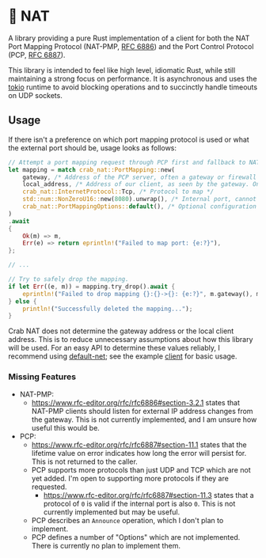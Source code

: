 # 🦀 NAT

A library providing a pure Rust implementation of a client for both the NAT Port Mapping Protocol (NAT-PMP, [RFC 6886](https://www.rfc-editor.org/rfc/rfc6886)) and the Port Control Protocol (PCP, [RFC 6887](https://www.rfc-editor.org/rfc/rfc6887)).

This library is intended to feel like high level, idiomatic Rust, while still maintaining a strong focus on performance. It is asynchronous and uses the [tokio](https://tokio.rs) runtime to avoid blocking operations and to succinctly handle timeouts on UDP sockets.

## Usage
If there isn't a preference on which port mapping protocol is used or what the external port should be, usage looks as follows:
```rust
// Attempt a port mapping request through PCP first and fallback to NAT-PMP.
let mapping = match crab_nat::PortMapping::new(
    gateway, /* Address of the PCP server, often a gateway or firewall */
    local_address, /* Address of our client, as seen by the gateway. Only used by PCP */
    crab_nat::InternetProtocol::Tcp, /* Protocol to map */
    std::num::NonZeroU16::new(8080).unwrap(), /* Internal port, cannot be zero */
    crab_nat::PortMappingOptions::default(), /* Optional configuration values, including suggested external port and lifetimes */
)
.await
{
    Ok(m) => m,
    Err(e) => return eprintln!("Failed to map port: {e:?}"),
};

// ...

// Try to safely drop the mapping.
if let Err((e, m)) = mapping.try_drop().await {
    eprintln!("Failed to drop mapping {}:{}->{}: {e:?}", m.gateway(), m.external_port(), m.internal_port());
} else {
    println!("Successfully deleted the mapping...");
}
```

Crab NAT does not determine the gateway address or the local client address. This is to reduce unnecessary assumptions about how this library will be used. For an easy API to determine these values reliably, I recommend using [default-net](https://crates.io/crates/default-net); see the example [client](examples/client.rs) for basic usage.

### Missing Features
* NAT-PMP:
  * https://www.rfc-editor.org/rfc/rfc6886#section-3.2.1 states that NAT-PMP clients should listen for external IP address changes from the gateway. This is not currently implemented, and I am unsure how useful this would be.
* PCP:
  * https://www.rfc-editor.org/rfc/rfc6887#section-11.1 states that the lifetime value on error indicates how long the error will persist for. This is not returned to the caller.
  * PCP supports more protocols than just UDP and TCP which are not yet added. I'm open to supporting more protocols if they are requested.
    * https://www.rfc-editor.org/rfc/rfc6887#section-11.3 states that a protocol of `0` is valid if the internal port is also `0`. This is not currently implemented but may be useful.
  * PCP describes an `Announce` operation, which I don't plan to implement.
  * PCP defines a number of "Options" which are not implemented. There is currently no plan to implement them.